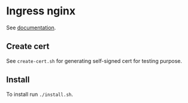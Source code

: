 # Ingress nginx

See [documentation](https://kubernetes.github.io/ingress-nginx/).

## Create cert

See `create-cert.sh` for generating self-signed cert for testing purpose.

## Install

To install run `./install.sh`.
